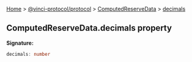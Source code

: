 [Home](./index.md) &gt; [@vinci-protocol/protocol](./protocol.md) &gt; [ComputedReserveData](./protocol.computedreservedata.md) &gt; [decimals](./protocol.computedreservedata.decimals.md)

## ComputedReserveData.decimals property

<b>Signature:</b>

```typescript
decimals: number
```
